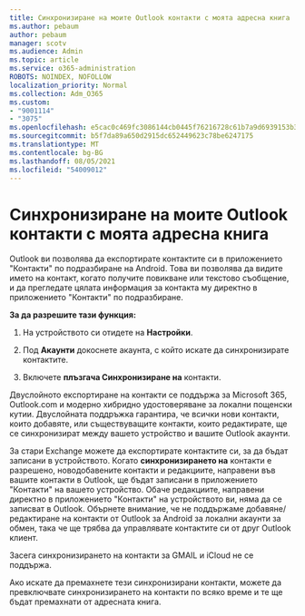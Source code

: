 ```yaml
---
title: Синхронизиране на моите Outlook контакти с моята адресна книга
ms.author: pebaum
author: pebaum
manager: scotv
ms.audience: Admin
ms.topic: article
ms.service: o365-administration
ROBOTS: NOINDEX, NOFOLLOW
localization_priority: Normal
ms.collection: Adm_O365
ms.custom:
- "9001114"
- "3075"
ms.openlocfilehash: e5cac0c469fc3086144cb0445f76216728c61b7a9d6939153b36aacfde095b08
ms.sourcegitcommit: b5f7da89a650d2915dc652449623c78be6247175
ms.translationtype: MT
ms.contentlocale: bg-BG
ms.lasthandoff: 08/05/2021
ms.locfileid: "54009012"
---
```

# <a name="sync-my-outlook-contacts-to-my-address-book"></a>Синхронизиране на моите Outlook контакти с моята адресна книга

Outlook ви позволява да експортирате контактите си в приложението "Контакти" по подразбиране на Android. Това ви позволява да видите името на контакт, когато получите повикване или текстово съобщение, и да прегледате цялата информация за контакта му директно в приложението "Контакти" по подразбиране.
 
**За да разрешите тази функция:**
 
1. На устройството си отидете на **Настройки**.

2. Под **Акаунти** докоснете акаунта, с който искате да синхронизирате контактите.

3. Включете **плъзгача Синхронизиране на** контакти.
 
Двуслойното експортиране на контакти се поддържа за Microsoft 365, Outlook.com и модерно хибридно удостоверяване за локални пощенски кутии. Двуслойната поддръжка гарантира, че всички нови контакти, които добавяте, или съществуващите контакти, които редактирате, ще се синхронизират между вашето устройство и вашите Outlook акаунти.
 
За стари Exchange можете да експортирате контактите си, за да бъдат записани в устройството. Когато **синхронизирането на** контакти е разрешено, новодобавените контакти и редакциите, направени във вашите контакти в Outlook, ще бъдат записани в приложението "Контакти" на вашето устройство. Обаче редакциите, направени директно в приложението "Контакти" на устройството ви, няма да се записват в Outlook. Обърнете внимание, че не поддържаме добавяне/редактиране на контакти от Outlook за Android за локални акаунти за обмен, така че ще трябва да управлявате контактите си от друг Outlook клиент.
 
Засега синхронизирането на контакти за GMAIL и iCloud не се поддържа.
 
Ако искате да премахнете тези синхронизирани контакти, можете  да превключвате синхронизирането на контакти по всяко време и те ще бъдат премахнати от адресната книга.
